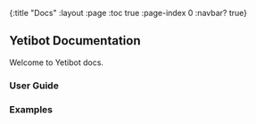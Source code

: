 {:title "Docs"
 :layout :page
 :toc true
 :page-index 0
 :navbar? true}

## Yetibot Documentation

Welcome to Yetibot docs.

### User Guide

### Examples
